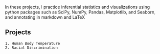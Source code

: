 In these projects, I practice inferential statistics and visualizations using python packages such as SciPy, NumPy, Pandas, Matplotlib, and Seaborn, and annotating in markdown and LaTeX

## Projects
    1. Human Body Temperature
    2. Racial Discrimination
